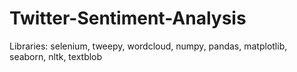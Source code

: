 # Twitter-Sentiment-Analysis
Libraries: 
 selenium, 
 tweepy,
 wordcloud,
 numpy,
 pandas,
 matplotlib,
 seaborn,
 nltk,
 textblob
